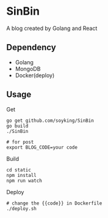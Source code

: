 # SinBin

A blog created by Golang and React

## Dependency
- Golang
- MongoDB
- Docker(deploy)

## Usage
Get

```
go get github.com/soyking/SinBin
go build
./SinBin

# for post
export BLOG_CODE=your code
```

Build

```
cd static
npm install
npm run watch
```

Deploy

```
# change the {{code}} in Dockerfile
./deploy.sh
```